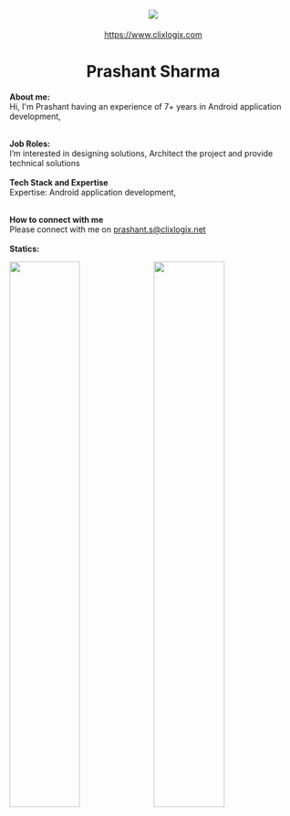 <h1 align="center">
   <a>
    <img src="https://clixlogix.org/clixlogixlogo.jpeg"> </a>
</h1>
<p align="center">
    <a href="https://www.clixlogix.com/">
     https://www.clixlogix.com   
</a>
</p>
<h1 align="center">
  <b>Prashant Sharma</b>
</h1>
<b> About me:</b>
</br>
Hi, I'm Prashant having an experience of 7+ years in Android application development,
</br>
</br>

<b>Job Roles:</b>
<br>
I’m interested in designing solutions, Architect the project and provide technical solutions
</br>
</br>
<b>Tech Stack and Expertise</b></br>
Expertise: Android application development, 
</br>
</br>

<b>How to connect with me</b>
</br>
Please connect with me on  <a style="color: blue;" href="https://www.clixlogix.com/contact-us/">prashant.s@clixlogix.net</a>
</br>
</br>
<b>Statics:</b>
<p align="left">
  <img width="49.5%" src="https://github-readme-stats.vercel.app/api?username=prashant-clix&show_icons=true&theme=gruvbox&hide_border=true" />
    <img width="49.5%" src="https://github-readme-streak-stats.herokuapp.com/?user=prashant-clix&theme=gruvbox&hide_border=true" />
</p>
<br>

